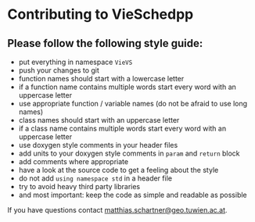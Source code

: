 # Contributing to VieSchedpp


## Please follow the following style guide:

- put everything in namespace `VieVS`
- push your changes to git
- function names should start with a lowercase letter
- if a function name contains multiple words start every word with an uppercase letter
- use appropriate function / variable names (do not be afraid to use long names)
- class names should start with an uppercase letter
- if a class name contains multiple words start every word with an uppercase letter
- use doxygen style comments in your header files
- add units to your doxygen style comments in `param` and `return` block
- add comments where appropriate
- have a look at the source code to get a feeling about the style
- do not add `using namespace std` in a header file
- try to avoid heavy third party libraries 
- and most important: keep the code as simple and readable as possible

If you have questions contact matthias.schartner@geo.tuwien.ac.at.
